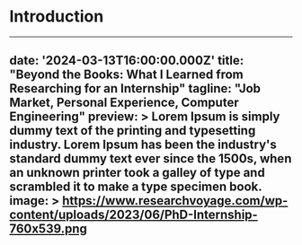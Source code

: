 # Introduction
---
date: '2024-03-13T16:00:00.000Z'
title: "Beyond the Books: What I Learned from Researching for an Internship"
tagline: "Job Market, Personal Experience, Computer Engineering"
preview: >
  Lorem Ipsum is simply dummy text of the printing and typesetting industry.
  Lorem Ipsum has been the industry's standard dummy text ever since the 1500s,
  when an unknown printer took a galley of type and scrambled it to make a type
  specimen book.
image: >
  https://www.researchvoyage.com/wp-content/uploads/2023/06/PhD-Internship-760x539.png
---
